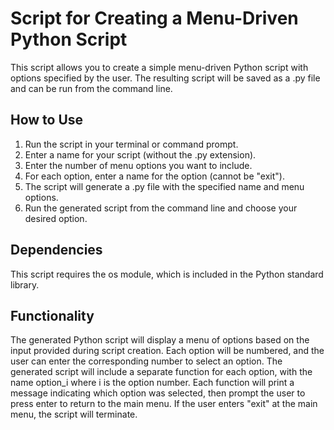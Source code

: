 # Script for Creating a Menu-Driven Python Script
This script allows you to create a simple menu-driven Python script with options specified by the user. The resulting script will be saved as a .py file and can be run from the command line.

## How to Use
1. Run the script in your terminal or command prompt.
2. Enter a name for your script (without the .py extension).
3. Enter the number of menu options you want to include.
4. For each option, enter a name for the option (cannot be "exit").
5. The script will generate a .py file with the specified name and menu options.
6. Run the generated script from the command line and choose your desired option.


## Dependencies
This script requires the os module, which is included in the Python standard library.

## Functionality
The generated Python script will display a menu of options based on the input provided during script creation. Each option will be numbered, and the user can enter the corresponding number to select an option. The generated script will include a separate function for each option, with the name option_i where i is the option number. Each function will print a message indicating which option was selected, then prompt the user to press enter to return to the main menu. If the user enters "exit" at the main menu, the script will terminate.
